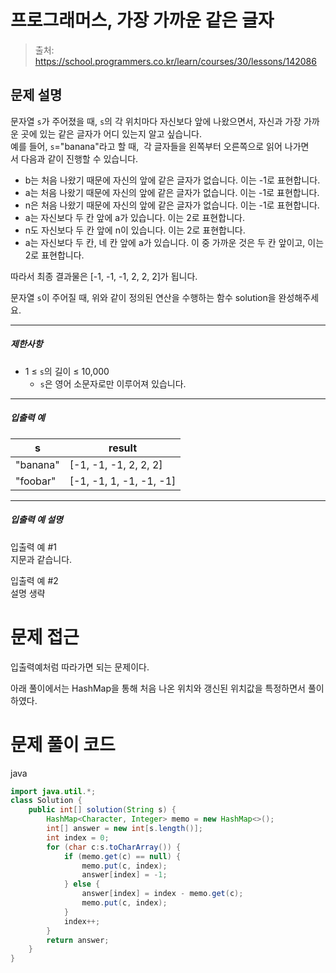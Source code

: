 # 프로그래머스, 가장 가까운 같은 글자

> 출처: https://school.programmers.co.kr/learn/courses/30/lessons/142086

## 문제 설명

문자열 `s`가 주어졌을 때, `s`의 각 위치마다 자신보다 앞에 나왔으면서, 자신과 가장 가까운 곳에 있는 같은 글자가 어디 있는지 알고 싶습니다.  
예를 들어, `s`="banana"라고 할 때,  각 글자들을 왼쪽부터 오른쪽으로 읽어 나가면서 다음과 같이 진행할 수 있습니다.

-   b는 처음 나왔기 때문에 자신의 앞에 같은 글자가 없습니다. 이는 -1로 표현합니다.
-   a는 처음 나왔기 때문에 자신의 앞에 같은 글자가 없습니다. 이는 -1로 표현합니다.
-   n은 처음 나왔기 때문에 자신의 앞에 같은 글자가 없습니다. 이는 -1로 표현합니다.
-   a는 자신보다 두 칸 앞에 a가 있습니다. 이는 2로 표현합니다.
-   n도 자신보다 두 칸 앞에 n이 있습니다. 이는 2로 표현합니다.
-   a는 자신보다 두 칸, 네 칸 앞에 a가 있습니다. 이 중 가까운 것은 두 칸 앞이고, 이는 2로 표현합니다.

따라서 최종 결과물은 \[-1, -1, -1, 2, 2, 2\]가 됩니다.

문자열 `s`이 주어질 때, 위와 같이 정의된 연산을 수행하는 함수 solution을 완성해주세요.

---

##### 제한사항

-   1 ≤ `s`의 길이 ≤ 10,000
    -   `s`은 영어 소문자로만 이루어져 있습니다.

---

##### 입출력 예

| s        | result                    |
| -------- | ------------------------- |
| "banana" | \[-1, -1, -1, 2, 2, 2\]   |
| "foobar" | \[-1, -1, 1, -1, -1, -1\] |

---

##### 입출력 예 설명

입출력 예 #1  
지문과 같습니다.

입출력 예 #2  
설명 생략

# 문제 접근

입출력예처럼 따라가면 되는 문제이다.

아래 풀이에서는 HashMap을 통해 처음 나온 위치와 갱신된 위치값을 특정하면서 풀이하였다.

# 문제 풀이 코드

java

```java
import java.util.*;
class Solution {
    public int[] solution(String s) {
        HashMap<Character, Integer> memo = new HashMap<>();
        int[] answer = new int[s.length()];
        int index = 0;
        for (char c:s.toCharArray()) {
            if (memo.get(c) == null) {
                memo.put(c, index);
                answer[index] = -1;
            } else {
                answer[index] = index - memo.get(c);
                memo.put(c, index);
            }
            index++;
        }
        return answer;
    }
}
```

